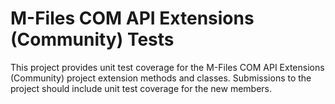 ﻿# M-Files COM API Extensions (Community) Tests

This project provides unit test coverage for the M-Files COM API Extensions (Community) project extension methods and classes.  Submissions to the project should include unit test coverage for the new members.